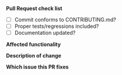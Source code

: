 <!--
1. If this is your first PR, please read our contributor guidelines
https://github.com/spiffe/spiffe/blob/master/CONTRIBUTING.md
https://github.com/accuknox/spire/blob/main/CONTRIBUTING.md

2. Please remember to include a DCO on every commit (`git commit -s`)
https://github.com/apps/dco
-->

**Pull Request check list**

- [ ] Commit conforms to CONTRIBUTING.md?
- [ ] Proper tests/regressions included?
- [ ] Documentation updated?

**Affected functionality**
<!-- Please provide a description of the affected functionality -->

**Description of change**
<!-- Please provide a description of the change -->

**Which issue this PR fixes**
<!-- optional. `fixes #<issue number>` format will close an issue when this PR is merged -->

